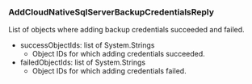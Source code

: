 ### AddCloudNativeSqlServerBackupCredentialsReply
List of objects where adding backup credentials succeeded and failed.

- successObjectIds: list of System.Strings
  - Object IDs for which adding credentials succeeded.
- failedObjectIds: list of System.Strings
  - Object IDs for which adding credentials failed.
